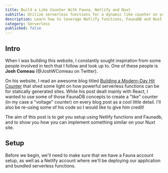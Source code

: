 ```yaml
---
title: Build a Like Counter With Fauna, Netlify and Nuxt
subtitle: Utilize serverless functions for a dynamic like counter on your blog
description: Learn how to leverage Netlify functions, FaunaDB and Nuxt.js to create a dynamic like counter for your blog posts
category: Serverless
published: false
---
```


## Intro

When I was building this website, I constantly sought inspiration from some people involved in tech that I follow and look up to. One of these people is **Josh Comeau** (@JoshWComeau on Twitter).

On his website, I read an awesome blog titled [Building a Modern-Day Hit Counter](https://joshwcomeau.com/react/serverless-hit-counter/) that shed some light on how powerful serverless functions can be for statically generated sites. While his post dealt mainly with React, I wanted to use some of those FaunaDB concepts to create a "like" counter (in my case a "voltage" counter) on every blog post as a cool little detail. I'll also be re-using some of his code so I would like to give him credit! 

The aim of this post is to get you setup using Netlify functions and Faunadb, and to show you how you can implement something similar on your Nuxt site. 

## Setup

Before we begin, we'll need to make sure that we have a Fauna account setup, as well as a Netlify account where we'll be deploying our application and bundled serverless functions. 